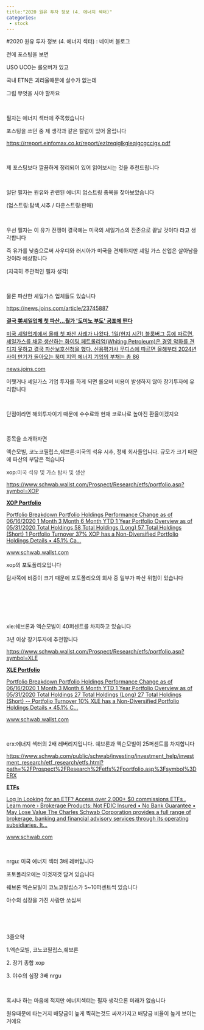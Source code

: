```yaml
---
title:"2020 원유 투자 정보 (4. 에너지 섹터)"
categories:
 - stock
---
```

#2020 원유 투자 정보 (4. 에너지 섹터) : 네이버 블로그
<div class="wrap_rabbit pcol2 _param(1) _postViewArea222004040255" id="post-view222004040255">
<!-- Rabbit HTML --><div class="se-viewer se-theme-default" lang="ko-KR">
<!-- SE_DOC_HEADER_END -->
<div class="se-main-container">
<div class="se-component se-text se-l-default" id="SE-2fd9ee2e-fdf4-4c43-8e4c-b82625d29e07">
<div class="se-component-content">
<div class="se-section se-section-text se-l-default">
<div class="se-module se-module-text">
<!-- SE-TEXT { --><p class="se-text-paragraph se-text-paragraph-align-" id="SE-a7ee59a8-710e-44d5-81ca-b8024ac8678e" style=""><span class="se-fs- se-ff-" id="SE-024cdcd7-fd52-4ed3-bbf1-9124244a02a7" style="">전에 포스팅을 보면</span></p><!-- } SE-TEXT --><!-- SE-TEXT { --><p class="se-text-paragraph se-text-paragraph-align-" id="SE-af5c1b1a-0620-4790-ba28-56f56c30b422" style=""><span class="se-fs- se-ff-" id="SE-969e273b-fedb-4cab-b9b6-e4ff700909e7" style="">USO UCO는 롤오버가 있고</span></p><!-- } SE-TEXT --><!-- SE-TEXT { --><p class="se-text-paragraph se-text-paragraph-align-" id="SE-469e8d9c-9712-4c90-9717-18b821634ee0" style=""><span class="se-fs- se-ff-" id="SE-cd1d88cf-f7da-4bc6-ade1-9c1092eab35e" style="">국내 ETN은 괴리율때문에 살수가 없는데 </span></p><!-- } SE-TEXT --><!-- SE-TEXT { --><p class="se-text-paragraph se-text-paragraph-align-" id="SE-b16d27fa-55eb-440a-8b97-6aa7056a1e1b" style=""><span class="se-fs- se-ff-" id="SE-2921daf6-917c-43ce-bbb5-374606fa90fe" style="">그럼 무엇을 사야 할까요</span></p><!-- } SE-TEXT --><!-- SE-TEXT { --><p class="se-text-paragraph se-text-paragraph-align-" id="SE-d3238edb-3092-45ba-890e-1ce31f6e1a05" style=""><span class="se-fs- se-ff-" id="SE-a6fcca94-42bc-426b-aa85-2962abfa7980" style="">​</span></p><!-- } SE-TEXT --><!-- SE-TEXT { --><p class="se-text-paragraph se-text-paragraph-align-" id="SE-361593b2-9cd6-469b-9aea-ebb440c75d32" style=""><span class="se-fs- se-ff-" id="SE-875dc069-ab4a-4f24-93ca-c4c0ea2a2478" style="">필자는 에너지 섹터에 주목했습니다</span></p><!-- } SE-TEXT --><!-- SE-TEXT { --><p class="se-text-paragraph se-text-paragraph-align-" id="SE-a76bff18-7028-40ef-9811-1fd252ac9fab" style=""><span class="se-fs- se-ff-" id="SE-9e976cf4-c390-4175-9f29-a348208afb02" style="">포스팅을 쓰던 중 제 생각과 같은 칼럼이 있어 올립니다</span></p><!-- } SE-TEXT --><!-- SE-TEXT { --><p class="se-text-paragraph se-text-paragraph-align-" id="SE-6270c10e-8bb0-49da-bd03-d94c665b3146" style=""><span class="se-fs- se-ff-" id="SE-5e17468e-3573-434c-a5b8-c1daf61825dd" style=""><a class="se-link" href="https://rreport.einfomax.co.kr/report/ezlzeqiglkgleqigcgccigx.pdf" target="_blank">https://rreport.einfomax.co.kr/report/ezlzeqiglkgleqigcgccigx.pdf</a></span></p><!-- } SE-TEXT --><!-- SE-TEXT { --><p class="se-text-paragraph se-text-paragraph-align-" id="SE-6bb59265-95c6-4f57-8395-0ce259a9e0ef" style=""><span class="se-fs- se-ff-" id="SE-a8985439-953e-4988-801d-dbadc788f4e4" style="">​</span></p><!-- } SE-TEXT --><!-- SE-TEXT { --><p class="se-text-paragraph se-text-paragraph-align-" id="SE-98114ecb-ec3c-4969-9f02-c5b96355c045" style=""><span class="se-fs- se-ff-" id="SE-46438a71-90e8-432c-b51d-16a0bbd69eec" style="">제 포스팅보다 깔끔하게 정리되어 있어 읽어보시는 것을 추천드립니다</span></p><!-- } SE-TEXT --><!-- SE-TEXT { --><p class="se-text-paragraph se-text-paragraph-align-" id="SE-6e0b504a-ce73-41e2-bc99-ba416a0e8444" style=""><span class="se-fs- se-ff-" id="SE-1a8ea530-66dc-46a3-b3d2-d6cb41babe3d" style="">​</span></p><!-- } SE-TEXT --><!-- SE-TEXT { --><p class="se-text-paragraph se-text-paragraph-align-" id="SE-cbe1129d-2a1e-4cc2-b339-294fbf1ca8c9" style=""><span class="se-fs- se-ff-" id="SE-3bd16a29-e6fc-474d-8f32-9215b8f132aa" style="">일단 필자는 원유와 관련된 에너지 업스트링 종목을 찾아보았습니다</span></p><!-- } SE-TEXT --><!-- SE-TEXT { --><p class="se-text-paragraph se-text-paragraph-align-" id="SE-87cab7f2-4ac8-47ca-9374-9a473c160b88" style=""><span class="se-fs- se-ff-" id="SE-c21e7967-b67a-4334-bb6a-87ee8191b2d4" style="">(업스트링:탐색,시추 / 다운스트링:판매)</span></p><!-- } SE-TEXT --><!-- SE-TEXT { --><p class="se-text-paragraph se-text-paragraph-align-" id="SE-1689d60b-dda1-467c-86e6-2586ea031bdc" style=""><span class="se-fs- se-ff-" id="SE-d318667f-934f-40a8-9f6e-21688d564b56" style="">​</span></p><!-- } SE-TEXT --><!-- SE-TEXT { --><p class="se-text-paragraph se-text-paragraph-align-" id="SE-0bdeec63-5b12-4180-81c8-3b57a21d01ab" style=""><span class="se-fs- se-ff-" id="SE-5cfbd72c-fe0b-4597-b0bc-d7177f234cf1" style="">우선 필자는 이 유가 전쟁이 결국에는 미국의 셰일가스의 잔존으로 끝날 것이다 라고 생각합니다</span></p><!-- } SE-TEXT --><!-- SE-TEXT { --><p class="se-text-paragraph se-text-paragraph-align-" id="SE-286a9130-ef91-4dc0-b67a-9aaa1c2c6d2e" style=""><span class="se-fs- se-ff-" id="SE-227d8a96-2bd6-4335-b8af-4f9e848c5620" style="">즉 유가를 낮춤으로써 사우디와 러시아가 미국을 견제하지만 셰일 가스 산업은 살아남을 것이라 예상합니다</span></p><!-- } SE-TEXT --><!-- SE-TEXT { --><p class="se-text-paragraph se-text-paragraph-align-" id="SE-27b4bc70-677d-49ac-96d8-da8250c32dd4" style=""><span class="se-fs- se-ff-" id="SE-0d07f253-c474-4070-952c-05eda820b332" style="">(지극히 주관적인 필자 생각)</span></p><!-- } SE-TEXT --><!-- SE-TEXT { --><p class="se-text-paragraph se-text-paragraph-align-" id="SE-56f383c4-6650-4751-b928-a725e6a17404" style=""><span class="se-fs- se-ff-" id="SE-301fc56c-a59b-47d7-9032-ebc5e8a8539e" style="">​</span></p><!-- } SE-TEXT --><!-- SE-TEXT { --><p class="se-text-paragraph se-text-paragraph-align-" id="SE-f824c78d-b65d-4ff4-89d0-aa2fe8579d1f" style=""><span class="se-fs- se-ff-" id="SE-6373114e-445b-42d6-ae18-90784d970ccf" style="">물론 파산한 셰일가스 업체들도 있습니다</span></p><!-- } SE-TEXT --><!-- SE-TEXT { --><p class="se-text-paragraph se-text-paragraph-align-" id="SE-5d197dc9-1313-4c7a-aafd-a59cf97e4013" style=""><span class="se-fs- se-ff-" id="SE-bbdc9948-5dbb-41c6-96df-18a15c3aeff9" style=""><a class="se-link" href="https://news.joins.com/article/23745887" target="_blank">https://news.joins.com/article/23745887</a></span></p><!-- } SE-TEXT -->
</div>
</div>
</div>
</div> <div class="se-component se-oglink se-l-large_image" id="SE-28106190-1f43-4a7c-a5cc-f5c6d7e6fcd1">
<div class="se-component-content">
<div class="se-section se-section-oglink se-l-large_image se-section-align-">
<div class="se-module se-module-oglink">
<a class="se-oglink-thumbnail" href="https://news.joins.com/article/23745887" target="_blank">
<img alt="" class="se-oglink-thumbnail-resource" src="https://dthumb-phinf.pstatic.net/?src=%22https%3A%2F%2Fpds.joins.com%2Fnews%2Fcomponent%2Fhtmlphoto_mmdata%2F202004%2F02%2F7172394c-fbb3-4d98-be71-7cdead85e375.jpg%22&amp;type=ff500_300">
</img></a>
<a class="se-oglink-info" href="https://news.joins.com/article/23745887" target="_blank">
<div class="se-oglink-info-container">
<strong class="se-oglink-title">결국 美셰일업체 첫 파산…월가 '도미노 부도' 공포에 떤다</strong>
<p class="se-oglink-summary">미국 셰일업계에서 올해 첫 파산 사례가 나왔다. 1일(현지 시간) 블룸버그 등에 따르면, 셰일가스를 채굴·생산하는 화이팅 페트롤리엄(Whiting Petroleum)은 경영 악화를 견디지 못하고 결국 파산보호신청을 했다. 신용평가사 무디스에 따르면 올해부터 2024년 사이 만기가 돌아오는 북미 지역 에너지 기업의 부채는 총 86</p>
<p class="se-oglink-url">news.joins.com</p>
</div>
</a>
</div>
</div>
</div>
<script class="__se_module_data" data-module='{"type":"v2_oglink", "id" :"SE-28106190-1f43-4a7c-a5cc-f5c6d7e6fcd1", "data" : {"link" : "https://news.joins.com/article/23745887", "isVideo" : "false", "thumbnail" : "https://dthumb-phinf.pstatic.net/?src=%22https%3A%2F%2Fpds.joins.com%2Fnews%2Fcomponent%2Fhtmlphoto_mmdata%2F202004%2F02%2F7172394c-fbb3-4d98-be71-7cdead85e375.jpg%22&amp;type=ff500_300"}}' type="text/data"></script>
</div> <div class="se-component se-text se-l-default" id="SE-e798e7b5-972d-418d-a44d-28a9f97f5535">
<div class="se-component-content">
<div class="se-section se-section-text se-l-default">
<div class="se-module se-module-text">
<!-- SE-TEXT { --><p class="se-text-paragraph se-text-paragraph-align-" id="SE-6fbee89a-a881-4251-bc1d-8bcd57864ab5" style=""><span class="se-fs- se-ff-" id="SE-77110313-e326-4cd6-85fe-9c861382c63b" style="">어쨋거나 셰일가스 기업 투자를 하게 되면 롤오버 비용이 발생하지 않아 장기투자에 유리합니다</span></p><!-- } SE-TEXT --><!-- SE-TEXT { --><p class="se-text-paragraph se-text-paragraph-align-" id="SE-4eadc27a-043b-4dd5-a854-7863ee95faf0" style=""><span class="se-fs- se-ff-" id="SE-09c2b2ec-7379-463c-972d-782c24b60121" style="">​</span></p><!-- } SE-TEXT --><!-- SE-TEXT { --><p class="se-text-paragraph se-text-paragraph-align-" id="SE-d1bea2f8-3612-4211-aa4e-5be26398399c" style=""><span class="se-fs- se-ff-" id="SE-d2ca178d-5ff0-4179-9142-92d3aca5cf64" style="">단점이라면 해외투자이기 때문에 수수료와 현재 코로나로 높아진 환율이겠지요</span></p><!-- } SE-TEXT --><!-- SE-TEXT { --><p class="se-text-paragraph se-text-paragraph-align-" id="SE-65440630-96ec-452e-8b7e-14176870d049" style=""><span class="se-fs- se-ff-" id="SE-6c3c973d-fbd1-4cc1-97d0-bc2632a3ed08" style="">​</span></p><!-- } SE-TEXT --><!-- SE-TEXT { --><p class="se-text-paragraph se-text-paragraph-align-" id="SE-f3ce9461-0ea2-463c-8b24-d0a903242b01" style=""><span class="se-fs- se-ff-" id="SE-011aad82-b070-4737-aad3-f16d9e68fc19" style="">종목을 소개하자면</span></p><!-- } SE-TEXT --><!-- SE-TEXT { --><p class="se-text-paragraph se-text-paragraph-align-" id="SE-c939fd75-ce79-4f6f-a881-7cb63852270b" style=""><span class="se-fs- se-ff-" id="SE-62a5ecfc-dbf7-4ca0-a88d-5ef183387571" style="">엑슨모빌, 코노코필립스,쉐브론:미국의 석유 시추, 정제 회사들입니다. 규모가 크기 때문에 파산의 부담은 적습니다</span></p><!-- } SE-TEXT --><!-- SE-TEXT { --><p class="se-text-paragraph se-text-paragraph-align-" id="SE-80098947-9c13-40bc-b9d4-c5d10a2811cb" style=""><span class="se-fs- se-ff-" id="SE-574fc6ca-ff61-4b52-b926-5ed39e86a02d" style="">xop:</span><span class="se-fs-fs15 se-ff-system se-style-unset" id="SE-cc4a7005-dee2-44ff-beda-2179a3b5443e" style="color:#414042;background-color:#ffffff;">미국 석유 및 가스 탐사 및 생산</span></p><!-- } SE-TEXT --><!-- SE-TEXT { --><p class="se-text-paragraph se-text-paragraph-align-" id="SE-f2e6c387-d684-4131-af15-abff7ee6e5b8" style=""><span class="se-fs- se-ff-" id="SE-a056df26-c964-4b2a-b2ab-87fa8a499cf7" style=""><a class="se-link" href="https://www.schwab.wallst.com/Prospect/Research/etfs/portfolio.asp?symbol=XOP" target="_blank">https://www.schwab.wallst.com/Prospect/Research/etfs/portfolio.asp?symbol=XOP</a></span></p><!-- } SE-TEXT -->
</div>
</div>
</div>
</div> <div class="se-component se-oglink se-l-text" id="SE-796265d6-0b07-44eb-9685-929d5db1903e">
<div class="se-component-content">
<div class="se-section se-section-oglink se-l-text se-section-align-">
<div class="se-module se-module-oglink">
<a class="se-oglink-info" href="https://www.schwab.wallst.com/Prospect/Research/etfs/portfolio.asp?symbol=XOP" target="_blank">
<div class="se-oglink-info-container">
<strong class="se-oglink-title">XOP Portfolio</strong>
<p class="se-oglink-summary">Portfolio Breakdown Portfolio Holdings Performance Change as of 06/16/2020 1 Month 3 Month 6 Month YTD 1 Year Portfolio Overview as of 05/31/2020 Total Holdings 58 Total Holdings (Long) 57 Total Holdings (Short) 1 Portfolio Turnover 37% XOP has a Non-Diversified Portfolio Holdings Details • 45.1% Ca...</p>
<p class="se-oglink-url">www.schwab.wallst.com</p>
</div>
</a>
</div>
</div>
</div>
<script class="__se_module_data" data-module='{"type":"v2_oglink", "id" :"SE-796265d6-0b07-44eb-9685-929d5db1903e", "data" : {"link" : "https://www.schwab.wallst.com/Prospect/Research/etfs/portfolio.asp?symbol=XOP", "isVideo" : "false", "thumbnail" : ""}}' type="text/data"></script>
</div> <div class="se-component se-text se-l-default" id="SE-784ebbb2-9a02-4fbb-9d20-b50aa1082e18">
<div class="se-component-content">
<div class="se-section se-section-text se-l-default">
<div class="se-module se-module-text">
<!-- SE-TEXT { --><p class="se-text-paragraph se-text-paragraph-align-" id="SE-46dc8527-1bc9-43dc-b0de-43c7e10c2e42" style=""><span class="se-fs- se-ff-" id="SE-b15a7783-91a0-49d1-baf3-bb58d86ecc03" style="">xop의 포토폴리오입니다</span></p><!-- } SE-TEXT --><!-- SE-TEXT { --><p class="se-text-paragraph se-text-paragraph-align-" id="SE-c1b13a58-ebc8-4765-bb97-983d629851f6" style=""><span class="se-fs- se-ff-" id="SE-87cd4df9-9cc5-4dfc-9674-51e84d248a70" style="">탐사쪽에 비중이 크기 때문에 포토폴리오의 회사 중 일부가 파산 위험이 있습니다</span></p><!-- } SE-TEXT --><!-- SE-TEXT { --><p class="se-text-paragraph se-text-paragraph-align-" id="SE-beafdf05-971c-4d80-8623-85ea5d11c150" style=""><span class="se-fs- se-ff-" id="SE-4250b05b-00ed-4c43-ac12-c5309c144326" style="">​</span></p><!-- } SE-TEXT --><!-- SE-TEXT { --><p class="se-text-paragraph se-text-paragraph-align-" id="SE-61c084a6-fb01-40fe-98b2-59cc991d50b6" style=""><span class="se-fs- se-ff-" id="SE-f18f7a83-264a-427d-9e9d-0167411579b9" style="">​</span></p><!-- } SE-TEXT --><!-- SE-TEXT { --><p class="se-text-paragraph se-text-paragraph-align-" id="SE-c69a2de7-892b-4adc-919d-66e20969d764" style=""><span class="se-fs- se-ff-" id="SE-9d5ca80b-f2bc-4101-bae5-fbef4b477ee1" style="">​</span></p><!-- } SE-TEXT --><!-- SE-TEXT { --><p class="se-text-paragraph se-text-paragraph-align-" id="SE-bd8d08ed-d2a9-4a25-ae9a-740df5858e7f" style=""><span class="se-fs- se-ff-" id="SE-e98e35cb-55a5-4da7-8c2e-f3d01fb77b36" style="">xle:쉐브론과 엑슨모빌이 40퍼센트를 차지하고 있습니다</span></p><!-- } SE-TEXT --><!-- SE-TEXT { --><p class="se-text-paragraph se-text-paragraph-align-" id="SE-b9badc4c-f3e3-4b5f-a773-82f2c5960374" style=""><span class="se-fs- se-ff-" id="SE-33afd3b4-740b-4a65-ad6b-341585f5ab4a" style="">3년 이상 장기투자에 추천합니다</span></p><!-- } SE-TEXT --><!-- SE-TEXT { --><p class="se-text-paragraph se-text-paragraph-align-" id="SE-715ccdcb-ad4c-49db-a1dc-7ea5ecf78bb3" style=""><span class="se-fs- se-ff-" id="SE-4b1e7b1b-6ae1-4263-baca-a8ecd3dac9b6" style=""><a class="se-link" href="https://www.schwab.wallst.com/Prospect/Research/etfs/portfolio.asp?symbol=XLE" target="_blank">https://www.schwab.wallst.com/Prospect/Research/etfs/portfolio.asp?symbol=XLE</a></span></p><!-- } SE-TEXT -->
</div>
</div>
</div>
</div> <div class="se-component se-oglink se-l-image" id="SE-938c1235-96ef-4cb3-b4e7-41d13f9d1b5c">
<div class="se-component-content">
<div class="se-section se-section-oglink se-l-image se-section-align-">
<div class="se-module se-module-oglink">
<a class="se-oglink-thumbnail" href="https://www.schwab.wallst.com/Prospect/Research/etfs/portfolio.asp?symbol=XLE" target="_blank">
<img alt="" class="se-oglink-thumbnail-resource" src="https://dthumb-phinf.pstatic.net/?src=%22https%3A%2F%2Fwww.schwab.wallst.com%2Fcgi-bin%2Fupload.dll%2Ffile.png%3Fzab877d0az9176eb3af70646a8ba89194d8a0120a9%22&amp;type=ff120">
</img></a>
<a class="se-oglink-info" href="https://www.schwab.wallst.com/Prospect/Research/etfs/portfolio.asp?symbol=XLE" target="_blank">
<div class="se-oglink-info-container">
<strong class="se-oglink-title">XLE Portfolio</strong>
<p class="se-oglink-summary">Portfolio Breakdown Portfolio Holdings Performance Change as of 06/16/2020 1 Month 3 Month 6 Month YTD 1 Year Portfolio Overview as of 05/31/2020 Total Holdings 27 Total Holdings (Long) 27 Total Holdings (Short) -- Portfolio Turnover 10% XLE has a Non-Diversified Portfolio Holdings Details • 45.1% C...</p>
<p class="se-oglink-url">www.schwab.wallst.com</p>
</div>
</a>
</div>
</div>
</div>
<script class="__se_module_data" data-module='{"type":"v2_oglink", "id" :"SE-938c1235-96ef-4cb3-b4e7-41d13f9d1b5c", "data" : {"link" : "https://www.schwab.wallst.com/Prospect/Research/etfs/portfolio.asp?symbol=XLE", "isVideo" : "false", "thumbnail" : "https://dthumb-phinf.pstatic.net/?src=%22https%3A%2F%2Fwww.schwab.wallst.com%2Fcgi-bin%2Fupload.dll%2Ffile.png%3Fzab877d0az9176eb3af70646a8ba89194d8a0120a9%22&amp;type=ff120"}}' type="text/data"></script>
</div> <div class="se-component se-text se-l-default" id="SE-febee247-fb43-41a0-85d0-fab0d2b815fe">
<div class="se-component-content">
<div class="se-section se-section-text se-l-default">
<div class="se-module se-module-text">
<!-- SE-TEXT { --><p class="se-text-paragraph se-text-paragraph-align-" id="SE-1702d3b8-28a9-4e90-8e21-205e4bb3ba93" style=""><span class="se-fs- se-ff-" id="SE-a5c06d71-5b68-42ed-806a-d9b4d72ec4f9" style="">​</span></p><!-- } SE-TEXT --><!-- SE-TEXT { --><p class="se-text-paragraph se-text-paragraph-align-" id="SE-2ff168e2-6725-4389-9e77-c91744ac09fb" style=""><span class="se-fs- se-ff-" id="SE-3616cdfa-7f0d-4fb2-92d0-0fb19b333780" style="">erx:에너지 섹터의 2배 레버리지입니다. 쉐브론과 엑슨모빌이 25퍼센트를 차지합니다</span></p><!-- } SE-TEXT --><!-- SE-TEXT { --><p class="se-text-paragraph se-text-paragraph-align-" id="SE-f8a690a2-2e1f-481e-bff4-3075ab3cec24" style=""><span class="se-fs- se-ff-" id="SE-fbd5afb0-7819-4898-8c1a-7d2593e9aebe" style=""><a class="se-link" href="https://www.schwab.com/public/schwab/investing/investment_help/investment_research/etf_research/etfs.html?path=%2FProspect%2FResearch%2Fetfs%2Fportfolio.asp%3Fsymbol%3DERX" target="_blank">https://www.schwab.com/public/schwab/investing/investment_help/investment_research/etf_research/etfs.html?path=%2FProspect%2FResearch%2Fetfs%2Fportfolio.asp%3Fsymbol%3DERX</a></span></p><!-- } SE-TEXT -->
</div>
</div>
</div>
</div> <div class="se-component se-oglink se-l-text" id="SE-38226719-3a2e-4c3e-bc41-a483a1ece613">
<div class="se-component-content">
<div class="se-section se-section-oglink se-l-text se-section-align-">
<div class="se-module se-module-oglink">
<a class="se-oglink-info" href="https://www.schwab.com/public/schwab/investing/investment_help/investment_research/etf_research/etfs.html?path=%2FProspect%2FResearch%2Fetfs%2Fportfolio.asp%3Fsymbol%3DERX" target="_blank">
<div class="se-oglink-info-container">
<strong class="se-oglink-title">ETFs</strong>
<p class="se-oglink-summary">Log In Looking for an ETF? Access over 2,000+ $0 commissions ETFs . Learn more › Brokerage Products: Not FDIC Insured • No Bank Guarantee • May Lose Value The Charles Schwab Corporation provides a full range of brokerage, banking and financial advisory services through its operating subsidiaries. It...</p>
<p class="se-oglink-url">www.schwab.com</p>
</div>
</a>
</div>
</div>
</div>
<script class="__se_module_data" data-module='{"type":"v2_oglink", "id" :"SE-38226719-3a2e-4c3e-bc41-a483a1ece613", "data" : {"link" : "https://www.schwab.com/public/schwab/investing/investment_help/investment_research/etf_research/etfs.html?path=%2FProspect%2FResearch%2Fetfs%2Fportfolio.asp%3Fsymbol%3DERX", "isVideo" : "false", "thumbnail" : ""}}' type="text/data"></script>
</div> <div class="se-component se-text se-l-default" id="SE-4bc46e70-3f5a-406b-acc0-ab92c0264e2e">
<div class="se-component-content">
<div class="se-section se-section-text se-l-default">
<div class="se-module se-module-text">
<!-- SE-TEXT { --><p class="se-text-paragraph se-text-paragraph-align-" id="SE-fef5070b-50bf-4108-8407-f6e1b0fe2c16" style=""><span class="se-fs- se-ff-" id="SE-5bdc8ac6-6b8c-4a51-bb54-ec01dcf7af63" style="">​</span></p><!-- } SE-TEXT --><!-- SE-TEXT { --><p class="se-text-paragraph se-text-paragraph-align-" id="SE-1e944c50-09e2-4f9f-9553-68e5e9f577a3" style=""><span class="se-fs- se-ff-" id="SE-bca1c3c4-7ec6-4814-a5a4-97cb58a906d8" style="">nrgu: 미국 에너지 섹터 3배 레버입니다</span></p><!-- } SE-TEXT --><!-- SE-TEXT { --><p class="se-text-paragraph se-text-paragraph-align-" id="SE-87be5192-00d8-4a20-bd63-1c5026cfbafa" style=""><span class="se-fs- se-ff-" id="SE-2b5d3051-cc89-46ba-a7e9-ab75181d1f38" style="">포토폴리오에는 이것저것 담겨 있습니다</span></p><!-- } SE-TEXT --><!-- SE-TEXT { --><p class="se-text-paragraph se-text-paragraph-align-" id="SE-da2a609a-5c34-4819-896e-82ea3820933a" style=""><span class="se-fs- se-ff-" id="SE-b9701f30-520c-4d3c-a863-a81120eb4801" style="">쉐브론 엑슨모빌이 코노코필립스가 5~10퍼센트씩 있습니다</span></p><!-- } SE-TEXT --><!-- SE-TEXT { --><p class="se-text-paragraph se-text-paragraph-align-" id="SE-439ab186-1e85-428f-aa16-1aa14038a2d6" style=""><span class="se-fs- se-ff-" id="SE-7e936410-f6c1-4dbd-9781-8cfc9564330f" style="">야수의 심장을 가진 사람만 쏘십셔</span></p><!-- } SE-TEXT --><!-- SE-TEXT { --><p class="se-text-paragraph se-text-paragraph-align-" id="SE-859d95d2-82e8-4a37-af01-438b9e70ab5c" style=""><span class="se-fs- se-ff-" id="SE-a16589ca-2e6f-4ffb-91b3-d1987e19fdfe" style="">​</span></p><!-- } SE-TEXT --><!-- SE-TEXT { --><p class="se-text-paragraph se-text-paragraph-align-" id="SE-8ae4831c-fc90-4f41-b932-006acc1ecf91" style=""><span class="se-fs- se-ff-" id="SE-47d56e1b-a733-4557-9803-7d9a95e22f11" style="">​</span></p><!-- } SE-TEXT --><!-- SE-TEXT { --><p class="se-text-paragraph se-text-paragraph-align-" id="SE-4f28ac61-e986-4c2c-bda5-9f3d63d276ea" style=""><span class="se-fs- se-ff-" id="SE-8e7872b0-5c2d-45ac-bc61-b5d8f1a00d4a" style="">3줄요약</span></p><!-- } SE-TEXT --><!-- SE-TEXT { --><p class="se-text-paragraph se-text-paragraph-align-" id="SE-ffee33f4-4585-4326-b55c-e429c653cc34" style=""><span class="se-fs- se-ff-" id="SE-1cb1212c-3171-4aa2-9c86-f784130e754c" style="">1.엑슨모빌, 코노코필립스,쉐브론</span></p><!-- } SE-TEXT --><!-- SE-TEXT { --><p class="se-text-paragraph se-text-paragraph-align-" id="SE-621066bc-1cf1-408f-bc46-71d40670e8ea" style=""><span class="se-fs- se-ff-" id="SE-65f07904-e154-4239-8aa6-048d8d4bf15e" style="">2. 장기 종합 xop</span></p><!-- } SE-TEXT --><!-- SE-TEXT { --><p class="se-text-paragraph se-text-paragraph-align-" id="SE-13039653-8f03-4f19-b30a-b2dd3219af69" style=""><span class="se-fs- se-ff-" id="SE-9a133f0c-1dcd-4ccb-ac4f-15314c00c618" style="">3. 야수의 심장 3배 nrgu</span></p><!-- } SE-TEXT --><!-- SE-TEXT { --><p class="se-text-paragraph se-text-paragraph-align-" id="SE-11e88232-657c-4ec2-a614-1a4775435173" style=""><span class="se-fs- se-ff-" id="SE-b098717d-c3ff-4779-a9eb-27024f146b8a" style="">​</span></p><!-- } SE-TEXT --><!-- SE-TEXT { --><p class="se-text-paragraph se-text-paragraph-align-" id="SE-d9c6f55e-e49c-4806-ae15-6f3440e4c150" style=""><span class="se-fs- se-ff-" id="SE-63a8bf4f-15f7-4e0b-853a-d7fcd0e36589" style="">혹시나 하는 마음에 적지만 에너지섹터는 필자 생각으론 미래가 없습니다</span></p><!-- } SE-TEXT --><!-- SE-TEXT { --><p class="se-text-paragraph se-text-paragraph-align-" id="SE-82523be4-708e-439e-943f-efa3a146df8c" style=""><span class="se-fs- se-ff-" id="SE-2285e795-2de4-4334-9b12-9c2f66f7daab" style="">원유때문에 타는거지 배당금이 높게 찍히는것도 싸져가지고 배당금 비율이 높게 보이는거에요</span></p><!-- } SE-TEXT --><!-- SE-TEXT { --><p class="se-text-paragraph se-text-paragraph-align-" id="SE-344bc694-e98c-484e-b726-79dfe19c2298" style=""><span class="se-fs- se-ff-" id="SE-2688484a-e69c-41d8-b12e-bc8e53c698ca" style="">​</span></p><!-- } SE-TEXT --><!-- SE-TEXT { --><p class="se-text-paragraph se-text-paragraph-align-" id="SE-0bc51867-f4e3-4caa-8c81-5251c2a5c619" style=""><span class="se-fs- se-ff-" id="SE-712f2c67-7e3d-49ea-af13-eec858429b70" style="">​</span></p><!-- } SE-TEXT --><!-- SE-TEXT { --><p class="se-text-paragraph se-text-paragraph-align-" id="SE-3fc36f45-b1fb-48aa-a98d-beb5cb1fcdf1" style=""><span class="se-fs- se-ff-" id="SE-31c7566c-fe62-40a2-9036-4b25dd6f2256" style="">​</span></p><!-- } SE-TEXT --><!-- SE-TEXT { --><p class="se-text-paragraph se-text-paragraph-align-" id="SE-c0142931-2df9-4d6c-bc64-e0a6f062db70" style=""><span class="se-fs-fs13 se-ff-system se-style-unset" id="SE-d6baaa44-4df4-4ce8-85ea-9f62dccf7938" style="color:#333333;"><b>​</b></span></p><!-- } SE-TEXT --><!-- SE-TEXT { --><p class="se-text-paragraph se-text-paragraph-align-" id="SE-2c1e3bef-ab0d-4b6c-9ae1-1350b2b3b075" style=""><span class="se-fs-fs13 se-ff-system se-style-unset" id="SE-0f20775a-e2b2-475e-b597-e156948720c3" style="color:#333333;"><b>​</b></span></p><!-- } SE-TEXT --><!-- SE-TEXT { --><p class="se-text-paragraph se-text-paragraph-align-" id="SE-7ad6b2d4-0a17-40d0-bf66-027b3150f30d" style=""><span class="se-fs-fs13 se-ff-system se-style-unset" id="SE-d231f335-9122-454f-8fa0-9435b69b2415" style="color:#333333;"><b>​</b></span></p><!-- } SE-TEXT -->
</div>
</div>
</div>
</div> </div>
</div>
</div>